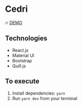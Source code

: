 # Cedri

:fire: [DEMO](https://ipb-cedri.herokuapp.com)

## Technologies

- React.js
- Material UI
- Bootstrap
- Quill.js

## To execute

1. Install dependencies: `yarn`
2. Run `yarn dev` from your terminal
